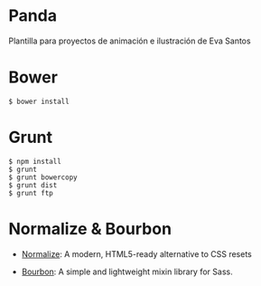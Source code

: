 # Panda

Plantilla para proyectos de animación e ilustración de Eva Santos

# Bower

	$ bower install

# Grunt

	$ npm install
	$ grunt
	$ grunt bowercopy
	$ grunt dist
	$ grunt ftp

# Normalize & Bourbon

* [Normalize](https://necolas.github.io/normalize.css/): A modern, HTML5-ready alternative to CSS resets

* [Bourbon](http://bourbon.io/): A simple and lightweight mixin library for Sass.

